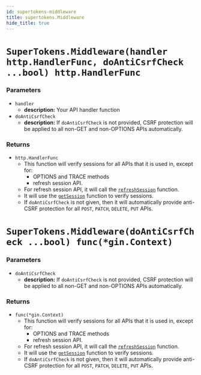 ```yaml
---
id: supertokens-middleware
title: supertokens.Middleware
hide_title: true
---
```


<!--DOCUSAURUS_CODE_TABS-->
<!--Mux or net/http-->
# `SuperTokens.Middleware(handler http.HandlerFunc, doAntiCsrfCheck ...bool) http.HandlerFunc`

### Parameters
- `handler`
    - **description:** Your API handler function
- `doAntiCsrfCheck`
    - **description:** If `doAntiCsrfCheck` is not provided, CSRF protection will be applied to all non-GET and non-OPTIONS APIs automatically.

### Returns
- `http.HandlerFunc`
    - This function will verify sessions for all APIs that it is used in, except for:
        - OPTIONS and TRACE methods
        - refresh session API.
    - For refresh session API, it will call the [`refreshSession`](../refresh-session) function.
    - It will use the [`getSession`](../get-session) function to verify sessions.
    - If `doAntiCsrfCheck` is not given, then it will automatically provide anti-CSRF protection for all `POST`, `PATCH`, `DELETE`, `PUT` APIs.
<!--Gin-->
# `SuperTokens.Middleware(doAntiCsrfCheck ...bool) func(*gin.Context)`

### Parameters
- `doAntiCsrfCheck`
    - **description:** If `doAntiCsrfCheck` is not provided, CSRF protection will be applied to all non-GET and non-OPTIONS APIs automatically.

### Returns
- `func(*gin.Context)`
    - This function will verify sessions for all APIs that it is used in, except for:
        - OPTIONS and TRACE methods
        - refresh session API.
    - For refresh session API, it will call the [`refreshSession`](../refresh-session) function.
    - It will use the [`getSession`](../get-session) function to verify sessions.
    - If `doAntiCsrfCheck` is not given, then it will automatically provide anti-CSRF protection for all `POST`, `PATCH`, `DELETE`, `PUT` APIs.
<!--END_DOCUSAURUS_CODE_TABS-->